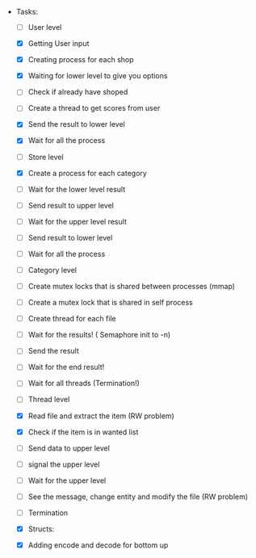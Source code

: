 - Tasks:

  - [ ]  User level

    - [X]  Getting User input
    - [X]  Creating process for each shop
    - [X]  Waiting for lower level to give you options
    - [ ]  Check if already have shoped
    - [ ]  Create a thread to get scores from user
    - [X]  Send the result to lower level
    - [X]  Wait for all the process
  - [ ]  Store level

    - [X]  Create a process for each category
    - [ ]  Wait for the lower level result
    - [ ]  Send result to upper level
    - [ ]  Wait for the upper level result
    - [ ]  Send result to lower level
    - [ ]  Wait for all the process
  - [ ]  Category level

    - [ ]  Create mutex locks that is shared between processes (mmap)
    - [ ]  Create a mutex lock that is shared in self process
    - [ ]  Create thread for each file
    - [ ]  Wait for the results! ( Semaphore init to -n)
    - [ ]  Send the result
    - [ ]  Wait for the end result!
    - [ ]  Wait for all threads (Termination!)
  - [ ]  Thread level

    - [X]  Read file and extract the item (RW problem)
    - [X]  Check if the item is in wanted list
    - [ ]  Send data to upper level
    - [ ]  signal the upper level
    - [ ]  Wait for the upper level
    - [ ]  See the message, change entity and modify the file (RW problem)
    - [ ]  Termination
  - [X]  Structs:

    - [X]  Adding encode and decode for bottom up
